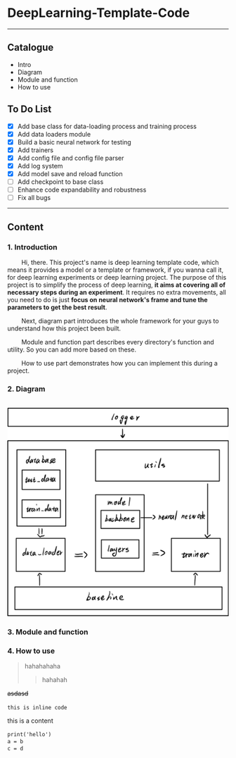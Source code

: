 # DeepLearning-Template-Code

---

## Catalogue
* Intro
* Diagram
* Module and function
* How to use

## To Do List
- [X] Add base class for data-loading process and training process
- [x] Add data loaders module
- [x] Build a basic neural network for testing
- [x] Add trainers
- [x] Add config file and config file parser
- [x] Add log system
- [x] Add model save and reload function
- [ ] Add checkpoint to base class
- [ ] Enhance code expandability and robustness
- [ ] Fix all bugs

---

## Content
### 1. Introduction
&ensp;&ensp;&ensp;&ensp;
Hi, there. This project's name is deep learning template code, 
which means it provides a model or a template or framework, if
you wanna call it, for deep learning experiments or deep learning
project. The purpose of this project is to simplify the process of
deep learning, __it aims at covering all of necessary steps during
an experiment__. It requires no extra movements, all you need to do
is just __focus on neural network's frame and tune the parameters to
get the best result__.

&ensp;&ensp;&ensp;&ensp;
Next, diagram part introduces the whole framework for your guys
to understand how this project been built.

&ensp;&ensp;&ensp;&ensp;
Module and function part describes every directory's function and
utility. So you can add more based on these.

&ensp;&ensp;&ensp;&ensp;
How to use part demonstrates how you can implement this during
a project.

### 2. Diagram
&ensp;&ensp;&ensp;&ensp;
![](./readme_files/framwork.png)

### 3. Module and function

### 4. How to use



>hahahahaha
> >hahahah

 ~~asdasd~~
 
`this is inline code`
<p> this is a content</p>
<pre><code>print('hello')
a = b
c = d
</code></pre>